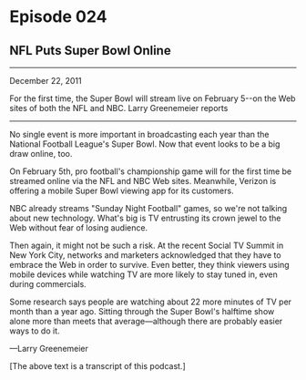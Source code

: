 # Episode 024

## NFL Puts Super Bowl Online

---

December 22, 2011

For the first time, the Super Bowl will stream live on February 5--on the Web sites of both the NFL and NBC. Larry Greenemeier reports

---

No single event is more important in broadcasting each year than the National Football League's Super Bowl. Now that event looks to be a big draw online, too.

On February 5th, pro football's championship game will for the first time be streamed online via the NFL and NBC Web sites. Meanwhile, Verizon is offering a mobile Super Bowl viewing app for its customers.

NBC already streams "Sunday Night Football" games, so we're not talking about new technology. What's big is TV entrusting its crown jewel to the Web without fear of losing audience.

Then again, it might not be such a risk. At the recent Social TV Summit in New York City, networks and marketers acknowledged that they have to embrace the Web in order to survive. Even better, they think viewers using mobile devices while watching TV are more likely to stay tuned in, even during commercials.

Some research says people are watching about 22 more minutes of TV per month than a year ago. Sitting through the Super Bowl's halftime show alone more than meets that average—although there are probably easier ways to do it.

—Larry Greenemeier

[The above text is a transcript of this podcast.]

